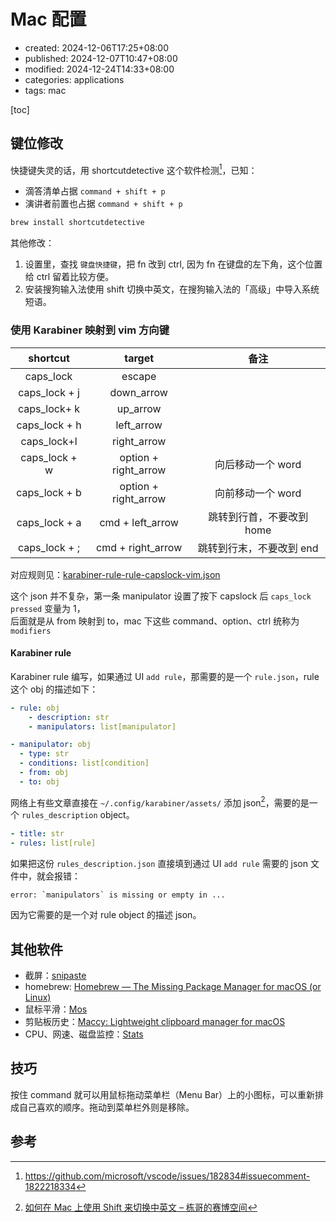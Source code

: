 # Mac 配置

-   created: 2024-12-06T17:25+08:00
-   published: 2024-12-07T10:47+08:00
-   modified: 2024-12-24T14:33+08:00
-   categories: applications
-   tags: mac

[toc]

## 键位修改

快捷键失灵的话，用 shortcutdetective 这个软件检测[^1]，已知：

-   滴答清单占据 `command + shift + p`
-   演讲者前置也占据 `command + shift + p`

```bash
brew install shortcutdetective
```

其他修改：

1. 设置里，查找 `键盘快捷键`，把 fn 改到 ctrl, 因为 fn 在键盘的左下角，这个位置给 ctrl 留着比较方便。
2. 安装搜狗输入法使用 shift 切换中英文，在搜狗输入法的「高级」中导入系统短语。

### 使用 Karabiner 映射到 vim 方向键

|   shortcut    |        target        |           备注            |
| :-----------: | :------------------: | :-----------------------: |
|   caps_lock   |        escape        |                           |
| caps_lock + j |      down_arrow      |                           |
| caps_lock+ k  |       up_arrow       |                           |
| caps_lock + h |      left_arrow      |                           |
|  caps_lock+l  |     right_arrow      |                           |
| caps_lock + w | option + right_arrow |     向后移动一个 word     |
| caps_lock + b | option + right_arrow |     向前移动一个 word     |
| caps_lock + a |   cmd + left_arrow   | 跳转到行首，不要改到 home |
| caps_lock + ; |  cmd + right_arrow   | 跳转到行末，不要改到 end  |

对应规则见：<a href="./karabiner-rule-capslock-vim.json" target="_blank">karabiner-rule-rule-capslock-vim.json</a>

这个 json 并不复杂，第一条 manipulator 设置了按下 capslock 后 `caps_lock pressed` 变量为 1，  
后面就是从 from 映射到 to，mac 下这些 command、option、ctrl 统称为 `modifiers`

#### Karabiner rule

Karabiner rule 编写，如果通过 UI `add rule`，那需要的是一个 `rule.json`，rule 这个 obj 的描述如下：

```yaml
- rule: obj
    - description: str
    - manipulators: list[manipulator]

- manipulator: obj
  - type: str
  - conditions: list[condition]
  - from: obj
  - to: obj
```

网络上有些文章直接在 `~/.config/karabiner/assets/` 添加 json[^2]，需要的是一个 `rules_description` object。

```yaml
- title: str
- rules: list[rule]
```

如果把这份 `rules_description.json` 直接填到通过 UI `add rule` 需要的 json 文件中，就会报错：

```
error: `manipulators` is missing or empty in ...
```

因为它需要的是一个对 rule object 的描述 json。

## 其他软件

-   截屏：[snipaste](https://www.snipaste.com/)
-   homebrew: [Homebrew — The Missing Package Manager for macOS \(or Linux\)](https://brew.sh/)
-   鼠标平滑：[Mos](https://github.com/Caldis/Mos)
-   剪贴板历史：[Maccy: Lightweight clipboard manager for macOS](https://github.com/p0deje/Maccy)
-   CPU、网速、磁盘监控：[Stats](https://github.com/exelban/stats)

## 技巧

按住 command 就可以用鼠标拖动菜单栏（Menu Bar）上的小图标，可以重新排成自己喜欢的顺序。拖动到菜单栏外则是移除。

## 参考

[^1]: https://github.com/microsoft/vscode/issues/182834#issuecomment-1822218334
[^2]: [如何在 Mac 上使用 Shift 来切换中英文 – 栋哥的赛博空间](https://liuyandong.com/archives/9740)
